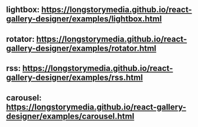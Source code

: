 ## lightbox: https://longstorymedia.github.io/react-gallery-designer/examples/lightbox.html
## rotator: https://longstorymedia.github.io/react-gallery-designer/examples/rotator.html
## rss: https://longstorymedia.github.io/react-gallery-designer/examples/rss.html
## carousel: https://longstorymedia.github.io/react-gallery-designer/examples/carousel.html
